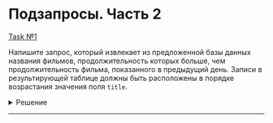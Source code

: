 # Подзапросы. Часть 2

[Task №1](https://stepik.org/lesson/1037969/step/9?unit=1046498)

Напишите запрос, который извлекает из предложенной базы данных названия фильмов, продолжительность которых больше, чем продолжительность фильма, показанного в предыдущий день.
Записи в результирующей таблице должны быть расположены в порядке возрастания значения поля `title`.

<details>
  <summary>Решение</summary>

  ```sql
  SELECT title
  FROM Films
  WHERE running_time > (SELECT running_time FROM Films AS InnerFilms 
                        WHERE DAYOFYEAR(show_date) = DAYOFYEAR(Films.show_date) - 1)
  ORDER BY title;
  ```

</details>

---
